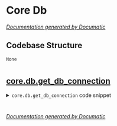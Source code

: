 # Core Db

[_Documentation generated by Documatic_](https://www.documatic.com)

<!---Documatic-section-Codebase Structure-start--->
## Codebase Structure

<!---Documatic-block-system_architecture-start--->
```mermaid
None
```
<!---Documatic-block-system_architecture-end--->

# #
<!---Documatic-section-Codebase Structure-end--->

<!---Documatic-section-core.db.get_db_connection-start--->
## [core.db.get_db_connection](5-core_db.md#core.db.get_db_connection)

<!---Documatic-section-get_db_connection-start--->
<!---Documatic-block-core.db.get_db_connection-start--->
<details>
	<summary><code>core.db.get_db_connection</code> code snippet</summary>

```python
def get_db_connection(conn, name=''):
    if not name:
        name = '%s.%s.db' % (conn.nick, conn.server_host)
    filename = os.path.join(bot.persist_dir, name)
    return sqlite3.connect(filename, timeout=10)
```
</details>
<!---Documatic-block-core.db.get_db_connection-end--->
<!---Documatic-section-get_db_connection-end--->

# #
<!---Documatic-section-core.db.get_db_connection-end--->

[_Documentation generated by Documatic_](https://www.documatic.com)